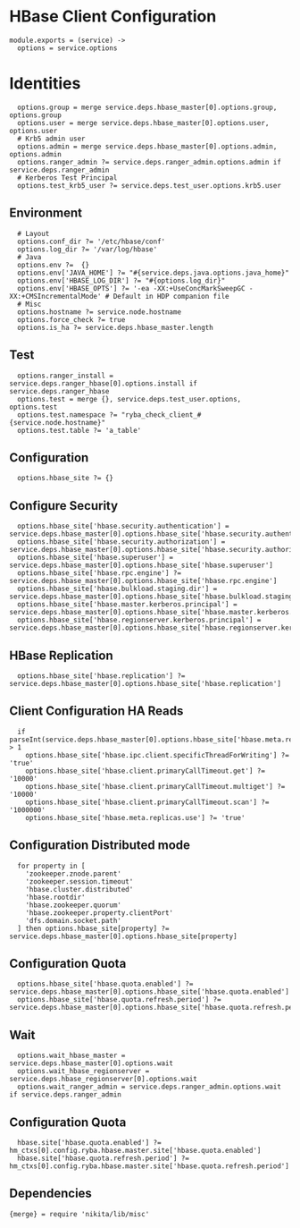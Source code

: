 
# HBase Client Configuration

    module.exports = (service) ->
      options = service.options

# Identities

      options.group = merge service.deps.hbase_master[0].options.group, options.group
      options.user = merge service.deps.hbase_master[0].options.user, options.user
      # Krb5 admin user
      options.admin = merge service.deps.hbase_master[0].options.admin, options.admin
      options.ranger_admin ?= service.deps.ranger_admin.options.admin if service.deps.ranger_admin
      # Kerberos Test Principal
      options.test_krb5_user ?= service.deps.test_user.options.krb5.user

## Environment

      # Layout
      options.conf_dir ?= '/etc/hbase/conf'
      options.log_dir ?= '/var/log/hbase'
      # Java
      options.env ?=  {}
      options.env['JAVA_HOME'] ?= "#{service.deps.java.options.java_home}"
      options.env['HBASE_LOG_DIR'] ?= "#{options.log_dir}"
      options.env['HBASE_OPTS'] ?= '-ea -XX:+UseConcMarkSweepGC -XX:+CMSIncrementalMode' # Default in HDP companion file
      # Misc
      options.hostname ?= service.node.hostname
      options.force_check ?= true
      options.is_ha ?= service.deps.hbase_master.length

## Test

      options.ranger_install = service.deps.ranger_hbase[0].options.install if service.deps.ranger_hbase
      options.test = merge {}, service.deps.test_user.options, options.test
      options.test.namespace ?= "ryba_check_client_#{service.node.hostname}"
      options.test.table ?= 'a_table'

## Configuration

      options.hbase_site ?= {}

## Configure Security

      options.hbase_site['hbase.security.authentication'] = service.deps.hbase_master[0].options.hbase_site['hbase.security.authentication']
      options.hbase_site['hbase.security.authorization'] = service.deps.hbase_master[0].options.hbase_site['hbase.security.authorization']
      options.hbase_site['hbase.superuser'] = service.deps.hbase_master[0].options.hbase_site['hbase.superuser']
      options.hbase_site['hbase.rpc.engine'] ?= service.deps.hbase_master[0].options.hbase_site['hbase.rpc.engine']
      options.hbase_site['hbase.bulkload.staging.dir'] = service.deps.hbase_master[0].options.hbase_site['hbase.bulkload.staging.dir']
      options.hbase_site['hbase.master.kerberos.principal'] = service.deps.hbase_master[0].options.hbase_site['hbase.master.kerberos.principal']
      options.hbase_site['hbase.regionserver.kerberos.principal'] = service.deps.hbase_master[0].options.hbase_site['hbase.regionserver.kerberos.principal']

## HBase Replication

      options.hbase_site['hbase.replication'] ?= service.deps.hbase_master[0].options.hbase_site['hbase.replication']

## Client Configuration HA Reads

      if parseInt(service.deps.hbase_master[0].options.hbase_site['hbase.meta.replica.count']) > 1
        options.hbase_site['hbase.ipc.client.specificThreadForWriting'] ?= 'true'
        options.hbase_site['hbase.client.primaryCallTimeout.get'] ?= '10000'
        options.hbase_site['hbase.client.primaryCallTimeout.multiget'] ?= '10000'
        options.hbase_site['hbase.client.primaryCallTimeout.scan'] ?= '1000000'
        options.hbase_site['hbase.meta.replicas.use'] ?= 'true'

## Configuration Distributed mode

      for property in [
        'zookeeper.znode.parent'
        'zookeeper.session.timeout'
        'hbase.cluster.distributed'
        'hbase.rootdir'
        'hbase.zookeeper.quorum'
        'hbase.zookeeper.property.clientPort'
        'dfs.domain.socket.path'
      ] then options.hbase_site[property] ?= service.deps.hbase_master[0].options.hbase_site[property]

## Configuration Quota

      options.hbase_site['hbase.quota.enabled'] ?= service.deps.hbase_master[0].options.hbase_site['hbase.quota.enabled']
      options.hbase_site['hbase.quota.refresh.period'] ?= service.deps.hbase_master[0].options.hbase_site['hbase.quota.refresh.period']

## Wait

      options.wait_hbase_master = service.deps.hbase_master[0].options.wait
      options.wait_hbase_regionserver = service.deps.hbase_regionserver[0].options.wait
      options.wait_ranger_admin = service.deps.ranger_admin.options.wait if service.deps.ranger_admin

## Configuration Quota

      hbase.site['hbase.quota.enabled'] ?= hm_ctxs[0].config.ryba.hbase.master.site['hbase.quota.enabled']
      hbase.site['hbase.quota.refresh.period'] ?= hm_ctxs[0].config.ryba.hbase.master.site['hbase.quota.refresh.period']

## Dependencies

    {merge} = require 'nikita/lib/misc'
